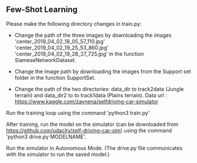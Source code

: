 ## Few-Shot Learning

Please make the following directory changes in train.py:

- Change the path of the three images by downloading the images
'center_2019_04_02_18_05_57_110.jpg'
'center_2019_04_02_19_25_53_860.jpg'
'center_2019_04_02_19_28_27_725.jpg' in the function SiameseNetworkDataset.

- Change the image path by downloading the images from the Support set folder in the function SupportSet.

- Change the path of the two directories: data_dir to track2data (Jungle terrain) and data_dir2 to to track1data (Plains terrain).
  Data url : https://www.kaggle.com/zaynena/selfdriving-car-simulator


Run the training loop using the command 'python3 train.py'

After training, run the model on the simulator (can be downloaded from https://github.com/udacity/self-driving-car-sim) using the command 'python3 drive.py MODELNAME'.

Run the simulator in Autonomous Mode. (The drive.py file communicates with the simulator to run the saved model.)
